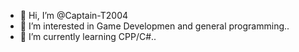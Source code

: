 - 👋 Hi, I’m @Captain-T2004
- 👀 I’m interested in Game Developmen and general programming..
- 🌱 I’m currently learning CPP/C#..

<!---
Captain-T2004/Captain-T2004 is a ✨ special ✨ repository because its `README.md` (this file) appears on your GitHub profile.
You can click the Preview link to take a look at your changes.
--->
